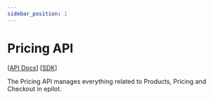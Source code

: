 ```yaml
---
sidebar_position: 1
---
```


# Pricing API

[[API Docs](/api/pricing)]
[[SDK](https://www.npmjs.com/package/@epilot/pricing-client)]

The Pricing API manages everything related to Products, Pricing and Checkout in epilot.
